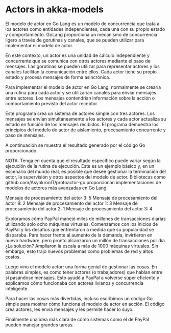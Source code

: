 # Actors in akka-models 

El modelo de actor en Go Lang es un modelo de concurrencia que trata a los actores como entidades independientes, cada una con su propio estado y comportamiento. GoLang proporciona un mecanismo de concurrencia ligero a través de gorutinas y canales, que se pueden utilizar para implementar el modelo de actor.

En este contexto, un actor es una unidad de cálculo independiente y concurrente que se comunica con otros actores mediante el paso de mensajes. Las gorutinas se pueden utilizar para representar actores y los canales facilitan la comunicación entre ellos. Cada actor tiene su propio estado y procesa mensajes de forma asincrónica.

Para implementar el modelo de actor en Go Lang, normalmente se crearía una rutina para cada actor y se utilizarían canales para enviar mensajes entre actores. Los mensajes contendrían información sobre la acción o comportamiento previsto del actor receptor.

Este programa crea un sistema de actores simple con tres actores. Los mensajes se envían simultáneamente a los actores y cada actor actualiza su estado en función de los mensajes recibidos. El programa demuestra los principios del modelo de actor de aislamiento, procesamiento concurrente y paso de mensajes.

A continuación se muestra el resultado generado por el código Go proporcionado.

NOTA: Tenga en cuenta que el resultado específico puede variar según la ejecución de la rutina de ejecución. Este es un ejemplo básico y, en un escenario del mundo real, es posible que desee gestionar la terminación del actor, la supervisión y otros aspectos del modelo de actor. Bibliotecas como github.com/AsynkronIT/protoactor-go proporcionan implementaciones de modelos de actores más avanzadas en Go Lang.

Mensaje de procesamiento del actor 3: 5
Mensaje de procesamiento del actor 8: 2
Mensaje de procesamiento del actor 1: 3
Mensaje de procesamiento del actor 2: 1
Mensaje de procesamiento del actor 3: 4

Exploramos cómo PayPal manejó miles de millones de transacciones diarias utilizando solo ocho máquinas virtuales. Comenzamos con los inicios de PayPal y los desafíos que enfrentaron a medida que su popularidad se disparaba. Para hacer frente al aumento de la demanda, invirtieron en nuevo hardware, pero pronto alcanzaron un millón de transacciones por día. ¿La solución? Ampliaron la escala a más de 1000 máquinas virtuales. Sin embargo, esto trajo nuevos problemas como problemas de red y altos costos.

Luego vino el modelo actor: una forma genial de gestionar las cosas. En palabras simples, es como tener actores (o trabajadores) que hablan entre sí pasándose mensajes. Esto ayudó a PayPal a volverse súper eficiente y explicamos cómo funcionaba con actores livianos y concurrencia inteligente.

Para hacer las cosas más divertidas, incluso escribimos un código Go simple para mostrar cómo funciona el modelo de actor en acción. El código crea actores, les envía mensajes y les permite hacer lo suyo.

Finalmente una idea más clara de cómo sistemas como el de PayPal pueden manejar grandes tareas.
